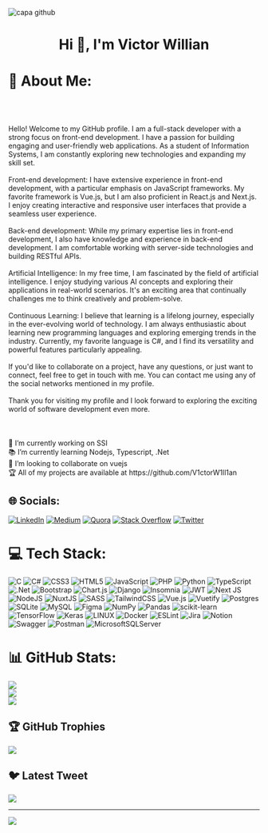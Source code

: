 ![capa github](https://user-images.githubusercontent.com/47677499/105233493-ae00e800-5b48-11eb-9016-bf143e1fdb53.png)

<h1 align="center">Hi 👋, I'm Victor Willian</h1>

# 💫 About Me:
<br>
<br>
<br>
Hello! Welcome to my GitHub profile. I am a full-stack developer with a strong focus on front-end development. I have a passion for building engaging and user-friendly web applications. As a student of Information Systems, I am constantly exploring new technologies and expanding my skill set.
<br>
<br>
Front-end development: I have extensive experience in front-end development, with a particular emphasis on JavaScript frameworks. My favorite framework is Vue.js, but I am also proficient in React.js and Next.js. I enjoy creating interactive and responsive user interfaces that provide a seamless user experience.
<br>
<br>
Back-end development: While my primary expertise lies in front-end development, I also have knowledge and experience in back-end development. I am comfortable working with server-side technologies and building RESTful APIs.
<br>
<br>
Artificial Intelligence: In my free time, I am fascinated by the field of artificial intelligence. I enjoy studying various AI concepts and exploring their applications in real-world scenarios. It's an exciting area that continually challenges me to think creatively and problem-solve.
<br>
<br>
Continuous Learning: I believe that learning is a lifelong journey, especially in the ever-evolving world of technology. I am always enthusiastic about learning new programming languages and exploring emerging trends in the industry. Currently, my favorite language is C#, and I find its versatility and powerful features particularly appealing.
<br>
<br>
If you'd like to collaborate on a project, have any questions, or just want to connect, feel free to get in touch with me. You can contact me using any of the social networks mentioned in my profile.
<br>
<br>
Thank you for visiting my profile and I look forward to exploring the exciting world of software development even more.
<br>
<br>
<br>
<br>
🔭 I’m currently working on SSI<br>📚 I’m currently learning Nodejs, Typescript, .Net<br>👀 I’m looking to collaborate on vuejs<br>🏆 All of my projects are available at https://github.com/V1ctorW1ll1an


## 🌐 Socials:
[![LinkedIn](https://img.shields.io/badge/LinkedIn-%230077B5.svg?logo=linkedin&logoColor=white)](https://www.linkedin.com/in/victor-willian-de-sousa/) [![Medium](https://img.shields.io/badge/Medium-12100E?logo=medium&logoColor=white)](https://medium.com/@victorwillian1012) [![Quora](https://img.shields.io/badge/Quora-%23B92B27.svg?logo=Quora&logoColor=white)](https://pt.quora.com/profile/Victor-Willian-1) [![Stack Overflow](https://img.shields.io/badge/-Stackoverflow-FE7A16?logo=stack-overflow&logoColor=white)](https://stackoverflow.com/users/19729766) [![Twitter](https://img.shields.io/badge/Twitter-%231DA1F2.svg?logo=Twitter&logoColor=white)](https://twitter.com/v1ctorw1ll1an) 

# 💻 Tech Stack:
![C](https://img.shields.io/badge/c-%2300599C.svg?style=plastic&logo=c&logoColor=white) ![C#](https://img.shields.io/badge/c%23-%23239120.svg?style=plastic&logo=c-sharp&logoColor=white) ![CSS3](https://img.shields.io/badge/css3-%231572B6.svg?style=plastic&logo=css3&logoColor=white) ![HTML5](https://img.shields.io/badge/html5-%23E34F26.svg?style=plastic&logo=html5&logoColor=white) ![JavaScript](https://img.shields.io/badge/javascript-%23323330.svg?style=plastic&logo=javascript&logoColor=%23F7DF1E) ![PHP](https://img.shields.io/badge/php-%23777BB4.svg?style=plastic&logo=php&logoColor=white) ![Python](https://img.shields.io/badge/python-3670A0?style=plastic&logo=python&logoColor=ffdd54) ![TypeScript](https://img.shields.io/badge/typescript-%23007ACC.svg?style=plastic&logo=typescript&logoColor=white) ![.Net](https://img.shields.io/badge/.NET-5C2D91?style=plastic&logo=.net&logoColor=white) ![Bootstrap](https://img.shields.io/badge/bootstrap-%23563D7C.svg?style=plastic&logo=bootstrap&logoColor=white) ![Chart.js](https://img.shields.io/badge/chart.js-F5788D.svg?style=plastic&logo=chart.js&logoColor=white) ![Django](https://img.shields.io/badge/django-%23092E20.svg?style=plastic&logo=django&logoColor=white) ![Insomnia](https://img.shields.io/badge/Insomnia-black?style=plastic&logo=insomnia&logoColor=5849BE) ![JWT](https://img.shields.io/badge/JWT-black?style=plastic&logo=JSON%20web%20tokens) ![Next JS](https://img.shields.io/badge/Next-black?style=plastic&logo=next.js&logoColor=white) ![NodeJS](https://img.shields.io/badge/node.js-6DA55F?style=plastic&logo=node.js&logoColor=white) ![NuxtJS](https://img.shields.io/badge/Nuxt-black?style=plastic&logo=nuxt.js&logoColor=white) ![SASS](https://img.shields.io/badge/SASS-hotpink.svg?style=plastic&logo=SASS&logoColor=white) ![TailwindCSS](https://img.shields.io/badge/tailwindcss-%2338B2AC.svg?style=plastic&logo=tailwind-css&logoColor=white) ![Vue.js](https://img.shields.io/badge/vuejs-%2335495e.svg?style=plastic&logo=vuedotjs&logoColor=%234FC08D) ![Vuetify](https://img.shields.io/badge/Vuetify-1867C0?style=plastic&logo=vuetify&logoColor=AEDDFF) ![Postgres](https://img.shields.io/badge/postgres-%23316192.svg?style=plastic&logo=postgresql&logoColor=white) ![SQLite](https://img.shields.io/badge/sqlite-%2307405e.svg?style=plastic&logo=sqlite&logoColor=white) ![MySQL](https://img.shields.io/badge/mysql-%2300f.svg?style=plastic&logo=mysql&logoColor=white) 	![Figma](https://img.shields.io/badge/figma-%23F24E1E.svg?style=plastic&logo=figma&logoColor=white) ![NumPy](https://img.shields.io/badge/numpy-%23013243.svg?style=plastic&logo=numpy&logoColor=white) ![Pandas](https://img.shields.io/badge/pandas-%23150458.svg?style=plastic&logo=pandas&logoColor=white) ![scikit-learn](https://img.shields.io/badge/scikit--learn-%23F7931E.svg?style=plastic&logo=scikit-learn&logoColor=white) ![TensorFlow](https://img.shields.io/badge/TensorFlow-%23FF6F00.svg?style=plastic&logo=TensorFlow&logoColor=white) ![Keras](https://img.shields.io/badge/Keras-%23D00000.svg?style=plastic&logo=Keras&logoColor=white) ![LINUX](https://img.shields.io/badge/Linux-FCC624?style=plastic&logo=linux&logoColor=black) ![Docker](https://img.shields.io/badge/docker-%230db7ed.svg?style=plastic&logo=docker&logoColor=white) ![ESLint](https://img.shields.io/badge/ESLint-4B3263?style=plastic&logo=eslint&logoColor=white) ![Jira](https://img.shields.io/badge/jira-%230A0FFF.svg?style=plastic&logo=jira&logoColor=white) ![Notion](https://img.shields.io/badge/Notion-%23000000.svg?style=plastic&logo=notion&logoColor=white) ![Swagger](https://img.shields.io/badge/-Swagger-%23Clojure?style=plastic&logo=swagger&logoColor=white) ![Postman](https://img.shields.io/badge/Postman-FF6C37?style=plastic&logo=postman&logoColor=white) ![MicrosoftSQLServer](https://img.shields.io/badge/Microsoft%20SQL%20Sever-CC2927?style=plastic&logo=microsoft%20sql%20server&logoColor=white)
# 📊 GitHub Stats:
![](https://github-readme-stats.vercel.app/api?username=V1ctorW1ll1an&theme=dark&hide_border=false&include_all_commits=true&count_private=true)<br/>
![](https://github-readme-streak-stats.herokuapp.com/?user=V1ctorW1ll1an&theme=dark&hide_border=false)<br/>
![](https://github-readme-stats.vercel.app/api/top-langs/?username=V1ctorW1ll1an&theme=dark&hide_border=false&include_all_commits=true&count_private=true&layout=compact)

## 🏆 GitHub Trophies
![](https://github-profile-trophy.vercel.app/?username=V1ctorW1ll1an&theme=radical&no-frame=false&no-bg=false&margin-w=4)

## 🐦 Latest Tweet
[![](https://gtce.itsvg.in/api?username=https://twitter.com/v1ctorw1ll1an)](https://github.com/VishwaGauravIn/github-twitter-card-embed)

---
[![](https://visitcount.itsvg.in/api?id=V1ctorW1ll1an&icon=0&color=0)](https://visitcount.itsvg.in)

<!-- Proudly created with GPRM ( https://gprm.itsvg.in ) -->
